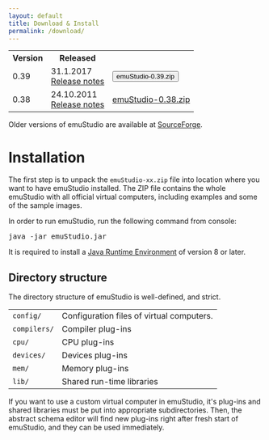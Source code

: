 ```yaml
---
layout: default
title: Download & Install
permalink: /download/
---
```


<div class="jumbotron">
  <div class="table-responsive">
    <table class="table borderless">
      <tr>
        <th>Version</th>
        <th>Released</th>
        <th></th>
      </tr>
      <tr class="active">
        <td>0.39</td>
        <td>
          <div>31.1.2017</div>
          <div><a href="">Release notes</a></div>
        </td>
        <td>
          <span class="glyphicon glyphicon-download-alt" aria-hidden="true"></span>
          <button class="button btn-link btn-lg">emuStudio-0.39.zip</button>
        </td>
      </tr>
      <tr>
        <td>0.38</td>
        <td>
          <div>24.10.2011</div>
          <div><a href="https://sourceforge.net/projects/emustudio/files/dist/changelog-0.38.txt/download"
                  target="_blank">Release notes</a></div>
        </td>
        <td>
          <span class="glyphicon glyphicon-download-alt" aria-hidden="true"></span>
          <a href="https://sourceforge.net/projects/emustudio/files/dist/emuStudio-0.38b.zip/download" 
             class="button btn-link btn-lg"
             role="button"
             target="_blank">emuStudio-0.38.zip</a>
        </td>
      </tr>
    </table>
  </div>
  <p>
    Older versions of emuStudio are available at
     <a href="https://sourceforge.net/projects/emustudio/files/dist/" target="_blank">SourceForge</a>.
  </p>
</div>


# Installation

The first step is to unpack the <code>emuStudio-xx.zip</code> file into location where you want to have emuStudio
installed. The ZIP file contains the whole emuStudio with all official virtual computers, including examples and
some of the sample images.
 
In order to run emuStudio, run the following command from console:

<samp>java -jar emuStudio.jar</samp>

<div class="alert alert-info">
  <span class="glyphicon glyphicon-exclamation-sign"></span> It is required to install a
  <a href="http://www.oracle.com/technetwork/java/javase/downloads/jre8-downloads-2133155.html" target="_blank">Java Runtime Environment</a>
  of version 8 or later.
</div>


## Directory structure

The directory structure of emuStudio is well-defined, and strict.

<table class="table borderless">
  <tr>
    <td class="tree"><span class="treeitem"><code>config/</code></span></td>
    <td>Configuration files of virtual computers.</td>
  </tr>
  <tr>
    <td class="tree"><span class="treeitem"><code>compilers/</code></span></td>
    <td>Compiler plug-ins</td>
  </tr>
  <tr>
    <td class="tree"><span class="treeitem"><code>cpu/</code></span></td>
    <td>CPU plug-ins</td>
  </tr>
  <tr>
    <td class="tree"><span class="treeitem"><code>devices/</code></span></td>
    <td>Devices plug-ins</td>
  </tr>
  <tr>
    <td class="tree"><span class="treeitem"><code>mem/</code></span></td>
    <td>Memory plug-ins</td>
  </tr>
  <tr>
    <td class="tree"><span class="treeitem"><code>lib/</code></span></td>
    <td>Shared run-time libraries</td>
  </tr>
</table>

If you want to use a custom virtual computer in emuStudio, it's plug-ins and shared libraries must be put into appropriate
subdirectories. Then, the abstract schema editor will find new plug-ins right after fresh start of emuStudio, and
they can be used immediately. 